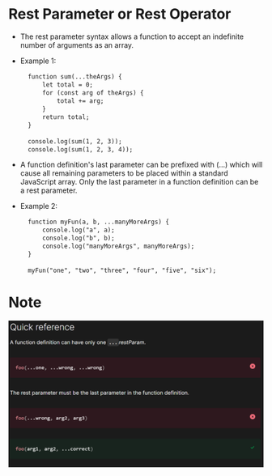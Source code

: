 # Rest Parameter or Rest Operator

- The rest parameter syntax allows a function to accept an indefinite number of arguments as an array.

- Example 1: 

        function sum(...theArgs) {
            let total = 0;
            for (const arg of theArgs) {
                total += arg;
            }
            return total;
        }

        console.log(sum(1, 2, 3));
        console.log(sum(1, 2, 3, 4));


- A function definition's last parameter can be prefixed with (...) which will cause all remaining parameters to be placed within a standard JavaScript array. Only the last parameter in a function definition can be a rest parameter.

- Example 2:

        function myFun(a, b, ...manyMoreArgs) {
            console.log("a", a);
            console.log("b", b);
            console.log("manyMoreArgs", manyMoreArgs);
        }

        myFun("one", "two", "three", "four", "five", "six");


# Note

![Note](./rest.png)